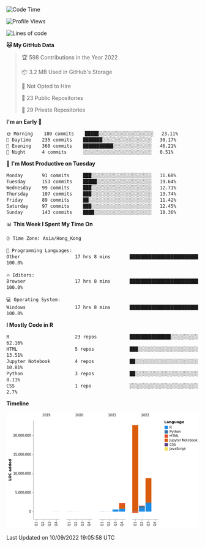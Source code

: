 

<!--**wt12318/wt12318** is a ✨ _special_ ✨ repository because its `README.md` (this file) appears on your GitHub profile.-->

<!--START_SECTION:waka-->
![Code Time](http://img.shields.io/badge/Code%20Time-512%20hrs%2053%20mins-blue)

![Profile Views](http://img.shields.io/badge/Profile%20Views-1-blue)

![Lines of code](https://img.shields.io/badge/From%20Hello%20World%20I%27ve%20Written-36%20Million%20lines%20of%20code-blue)

**🐱 My GitHub Data** 

> 🏆 598 Contributions in the Year 2022
 > 
> 📦 3.2 MB Used in GitHub's Storage 
 > 
> 🚫 Not Opted to Hire
 > 
> 📜 23 Public Repositories 
 > 
> 🔑 29 Private Repositories  
 > 
**I'm an Early 🐤** 

```text
🌞 Morning    180 commits    █████░░░░░░░░░░░░░░░░░░░░   23.11% 
🌆 Daytime    235 commits    ███████░░░░░░░░░░░░░░░░░░   30.17% 
🌃 Evening    360 commits    ███████████░░░░░░░░░░░░░░   46.21% 
🌙 Night      4 commits      ░░░░░░░░░░░░░░░░░░░░░░░░░   0.51%

```
📅 **I'm Most Productive on Tuesday** 

```text
Monday       91 commits     ███░░░░░░░░░░░░░░░░░░░░░░   11.68% 
Tuesday      153 commits    █████░░░░░░░░░░░░░░░░░░░░   19.64% 
Wednesday    99 commits     ███░░░░░░░░░░░░░░░░░░░░░░   12.71% 
Thursday     107 commits    ███░░░░░░░░░░░░░░░░░░░░░░   13.74% 
Friday       89 commits     ██░░░░░░░░░░░░░░░░░░░░░░░   11.42% 
Saturday     97 commits     ███░░░░░░░░░░░░░░░░░░░░░░   12.45% 
Sunday       143 commits    ████░░░░░░░░░░░░░░░░░░░░░   18.36%

```


📊 **This Week I Spent My Time On** 

```text
⌚︎ Time Zone: Asia/Hong_Kong

💬 Programming Languages: 
Other                    17 hrs 8 mins       █████████████████████████   100.0%

🔥 Editors: 
Browser                  17 hrs 8 mins       █████████████████████████   100.0%

💻 Operating System: 
Windows                  17 hrs 8 mins       █████████████████████████   100.0%

```

**I Mostly Code in R** 

```text
R                        23 repos            ███████████████░░░░░░░░░░   62.16% 
HTML                     5 repos             ███░░░░░░░░░░░░░░░░░░░░░░   13.51% 
Jupyter Notebook         4 repos             ██░░░░░░░░░░░░░░░░░░░░░░░   10.81% 
Python                   3 repos             ██░░░░░░░░░░░░░░░░░░░░░░░   8.11% 
CSS                      1 repo              ░░░░░░░░░░░░░░░░░░░░░░░░░   2.7%

```


**Timeline**

![Chart not found](https://raw.githubusercontent.com/wt12318/wt12318/main/charts/bar_graph.png) 


 Last Updated on 10/09/2022 19:05:58 UTC
<!--END_SECTION:waka-->


